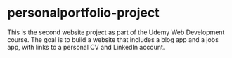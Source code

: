 # personalportfolio-project

This is the second website project as part of the Udemy Web Development course.
The goal is to build a website that includes a blog app and a jobs app, with links to a personal CV and LinkedIn account. 
